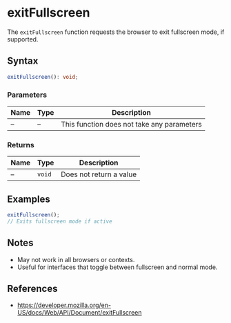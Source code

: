 # exitFullscreen

The `exitFullscreen` function requests the browser to exit fullscreen mode, if supported.

## Syntax

```typescript
exitFullscreen(): void;
```

### Parameters

| Name | Type | Description |
| ---- | ---- | ----------- |
|  –   | –    | This function does not take any parameters |

### Returns

| Name | Type | Description |
| ---- | ---- | ----------- |
|  –   | `void` | Does not return a value |

## Examples

```typescript
exitFullscreen();
// Exits fullscreen mode if active
```

## Notes

* May not work in all browsers or contexts.
* Useful for interfaces that toggle between fullscreen and normal mode.

## References

* https://developer.mozilla.org/en-US/docs/Web/API/Document/exitFullscreen